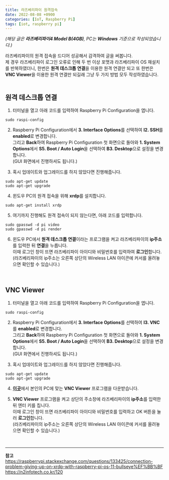 ```yaml
---
title: 라즈베리파이 원격접속
date: 2022-08-08 +0900
categories: [IoT, Raspberry Pi]
tags: [iot, raspberry pi]
---
```

*(해당 글은 **라즈베리파이4 Model B(4GB)**, PC는 **Windows** 기준으로 작성되었습니다.)*  


라즈베리파이의 원격 접속을 드디어 성공해서 감격하여 글을 써봅니다.  
제 경우 라즈베리파이 로그인 오류로 인해 두 번 이상 포맷과 라즈베리파이 OS 재설치를 반복하였더니, 한번은 **원격 데스크톱 연결**을 이용한 원격 연결만 되고 또 한번은 **VNC Viewer**을 이용한 원격 연결만 되길래 그냥 두 가지 방법 모두 작성하였습니다.  
<br/>
## 원격 데스크톱 연결


1. 터미널을 열고 아래 코드를 입력하여 Raspberry Pi Configuration을 엽니다.  
```
sudo raspi-config
```


2. Raspberry Pi Configuration에서 **3. Interface Options**를 선택하여 **I2. SSH**를 **enabled**로 변경합니다.  
그리고 **Back**하여 Raspberry Pi Configuration 첫 화면으로 돌아와 **1. System Options**에서 **S5. Boot / Auto Login**을 선택하여 **B3. Desktop**으로 설정을 변경합니다.  
(GUI 화면에서 진행하셔도 됩니다.)  


3. 혹시 업데이트와 업그레이드를 하지 않았다면 진행해줍니다.  
```
sudo apt-get update
sudo apt-get upgrade 
```


4. 윈도우 PC의 원격 접속을 위해 **xrdp**를 설치합니다.   
```
sudo apt-get install xrdp
```


5. 여기까지 진행해도 원격 접속이 되지 않는다면, 아래 코드를 입력합니다.
```
sudo gpasswd -d pi video
sudo gpasswd -d pi render
```


6. 윈도우 PC에서 **원격 데스크톱 연결**이라는 프로그램을 켜고 라즈베리파이의 **ip주소**를 입력한 뒤 **연결**을 누릅니다.  
이때 로그인 창이 뜨면 라즈베리파이 아이디와 비밀번호를 입력하여 **로그인**합니다.  
(라즈베리파이의 ip주소는 오른쪽 상단의 Wireless LAN 아이콘에 커서를 올려놓으면 확인할 수 있습니다.)  
<br/>

## VNC Viewer  
1. 터미널을 열고 아래 코드를 입력하여 Raspberry Pi Configuration을 엽니다.  
```
sudo raspi-config
```


2. Raspberry Pi Configuration에서 **3. Interface Options**를 선택하여 **I3. VNC**를 **enabled**로 변경합니다.  
그리고 **Back**하여 Raspberry Pi Configuration 첫 화면으로 돌아와 **1. System Options**에서 **S5. Boot / Auto Login**을 선택하여 **B3. Desktop**으로 설정을 변경합니다.  
(GUI 화면에서 진행하셔도 됩니다.)  


3. 혹시 업데이트와 업그레이드를 하지 않았다면 진행해줍니다.  
```
sudo apt-get update
sudo apt-get upgrade 
```


4. [**이곳**](https://www.realvnc.com/en/connect/download/viewer/)에서 본인의 PC에 맞는 **VNC Viewer** 프로그램을 다운받습니다.  


5. **VNC Viewer** 프로그램을 켜고 상단의 주소창에 라즈베리파이의 **ip주소**를 입력한 뒤 엔터 키를 칩니다.  
이때 로그인 창이 뜨면 라즈베리파이 아이디와 비밀번호를 입력하고 OK 버튼을 눌러 **로그인**합니다.  
(라즈베리파이의 ip주소는 오른쪽 상단의 Wireless LAN 아이콘에 커서를 올려놓으면 확인할 수 있습니다.)  
<br/>

---
**참고**  
<https://raspberrypi.stackexchange.com/questions/133425/connection-problem-giving-up-on-xrdp-with-raspberry-pi-os-11-bullseye%EF%BB%BF>  
<https://n2infotech.co.kr/120>
